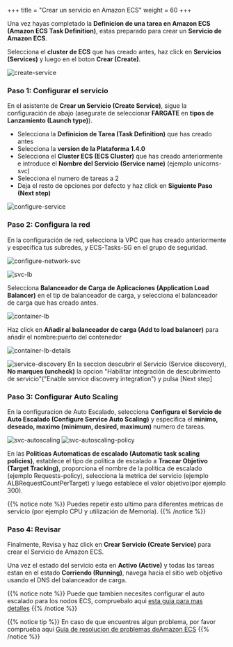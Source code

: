 +++
title = "Crear un servicio en Amazon ECS"
weight = 60
+++

Una vez hayas completado la **Definicion de una tarea en Amazon ECS (Amazon ECS Task Definition)**, estas preparado para crear un **Servicio de Amazon ECS**.

Selecciona el **cluster de ECS** que has creado antes, haz click en **Servicios (Services)** y luego en el boton **Crear (Create)**.

![create-service](/ecs/create-service.png)

### Paso 1: Configurar el servicio

En el asistente de **Crear un Servicio (Create Service)**, sigue la configuración de abajo (asegurate de seleccionar **FARGATE** en  **tipos de Lanzamiento (Launch type)**).  

- Selecciona la **Definicion de Tarea (Task Definition)** que has creado antes
- Selecciona la **version de la Plataforma 1.4.0**                                                                           
- Selecciona el **Cluster ECS (ECS Cluster)** que has creado anteriormente e introduce el **Nombre del Servicio (Service name)** (ejemplo unicorns-svc)                                   
- Selecciona el numero de tareas a 2  
- Deja el resto de opciones por defecto y haz click en **Siguiente Paso (Next step)**  


![configure-service](/ecs/configure-service.png)

### Paso 2: Configura la red

En la configuración de red, selecciona la VPC que has creado anteriormente y especifica tus subredes, y ECS-Tasks-SG en el grupo de seguridad.

![configure-network-svc](/ecs/configure-network-svc.png)


![svc-lb](/ecs/svc-lb.png)

Selecciona **Balanceador de Carga de Aplicaciones (Application Load Balancer)** en el tip de balanceador de carga, y selecciona el balanceador de carga que has creado antes.

![container-lb](/ecs/container-lb.png)

Haz click en **Añadir al balanceador de carga (Add to load balancer)** para añadir el nombre:puerto del contenedor

![container-lb-details](/ecs/container-lb-details.png)


![service-discovery](/ecs/service-discovery.png)
En la seccion descubrir el Servicio (Service discovery), **No marques (uncheck)** la opcion "Habilitar integración de descubrimiento de servicio"("Enable service discovery integration") y pulsa [Next step]

### Paso 3: Configurar Auto Scaling

En la configuracion de Auto Escalado, selecciona **Configura el Servicio de Auto Escalado (Configure Service Auto Scaling)** y especifica el **minimo, deseado, maximo (minimum, desired, maximum)** numero de tareas.

![svc-autoscaling](/ecs/svc-autoscaling.png)
![svc-autoscaling-policy](/ecs/svc-autoscaling-policy.png)

En las **Politicas Automaticas de escalado (Automatic task scaling policies)**, establece el tipo de politica de escalado a **Tracear Objetivo (Target Tracking)**, proporciona el nombre de la politica de escalado (ejemplo Requests-policy), selecciona la metrica del servicio (ejemplo ALBRequestCountPerTarget) y luego establece el valor objetivo(por ejemplo 300).

{{% notice note %}}
Puedes repetir esto ultimo para diferentes metricas de servicio (por ejemplo CPU y utilización de Memoria).
{{% /notice %}}  

### Paso 4: Revisar

Finalmente, Revisa y haz click en **Crear Servicio (Create Service)** para crear el Servicio de Amazon ECS.

Una vez el estado del servicio esta en **Activo (Active)** y todas las tareas estan en el estado **Corriendo (Running)**, navega hacia el sitio web objetivo usando el DNS del balanceador de carga.

{{% notice note %}}
Puede que tambien necesites configurar el auto escalado para los nodos ECS, compruebalo aqui [esta guia para mas  detalles](https://docs.aws.amazon.com/AmazonECS/latest/developerguide/cloudwatch_alarm_autoscaling.html)
{{% /notice %}}  


{{% notice tip %}}
En caso de que encuentres algun problema, por favor comprueba aqui [Guia de resolucion de problemas deAmazon ECS](https://docs.aws.amazon.com/AmazonECS/latest/developerguide/troubleshooting.html)
{{% /notice %}}
